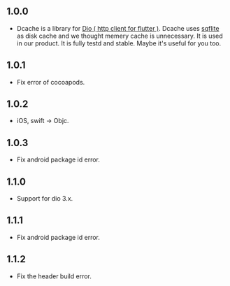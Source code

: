 ## 1.0.0

* Dcache is a library for [Dio ( http client for flutter )](https://github.com/flutterchina/dio). Dcache uses [sqflite](https://github.com/tekartik/sqflite) as disk cache and we thought memery cache is unnecessary. It is used in our product. It is fully testd and stable. Maybe it's useful for you too.

## 1.0.1

* Fix error of cocoapods.

## 1.0.2

* iOS, swift -> Objc.

## 1.0.3

* Fix android package id error.

## 1.1.0

* Support for dio 3.x.

## 1.1.1

* Fix android package id error.

## 1.1.2

* Fix the header build error.